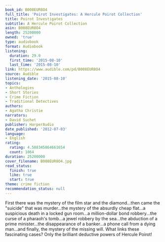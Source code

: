 ```yaml
---
book_id: B008EUR8O4
full_title: 'Poirot Investigates: A Hercule Poirot Collection'
title: Poirot Investigates
subtitle: A Hercule Poirot Collection
asin: B008EUR8O4
length: 25200000
owned: 'true'
type: audiobook
format: Audiobook
listening:
  duration: 29.0
  first_time: '2015-08-10'
  last_time: '2015-08-10'
link: https://www.audible.com/pd/B008EUR8O4
source: Audible
listening_date: '2015-08-10'
topics:
- Anthologies
- Short Stories
- Crime Fiction
- Traditional Detectives
authors:
- Agatha Christie
narrators:
- David Suchet
publisher: HarperAudio
date_published: '2012-07-03'
language:
- English
rating:
  rating: 4.588345864661654
  count: 1064
duration: 25200000
cover_filename: B008EUR8O4.jpg
read_status:
  finish: true
  like: true
  start: true
theme: crime fiction
recommendation_status: null
---
```

First there was the mystery of the film star and the diamond...then came the "suicide" that was murder...the mystery of the absurdly cheap flat...a suspicious death in a locked gun room...a million-dollar bond robbery...the curse of a pharaoh's tomb...a jewel robbery by the sea...the abduction of a prime minister...the disappearance of a banker...a phone call from a dying man...and finally, the mystery of the missing will.
What links these fascinating cases? Only the brilliant deductive powers of Hercule Poirot!
